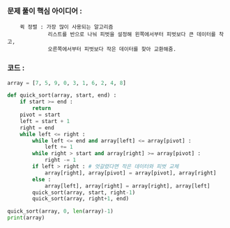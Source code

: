 ### 문제 풀이 핵심 아이디어 :
        퀵 정렬 : 가장 많이 사용되는 알고리즘
                 리스트를 반으로 나눠 피벗을 설정해 왼쪽에서부터 피벗보다 큰 데이터를 착고,
                 오른쪽에서부터 피벗보다 작은 데이터를 찾아 교환해줌.

### 코드 :
```python
array = [7, 5, 9, 0, 3, 1, 6, 2, 4, 8]

def quick_sort(array, start, end) :
    if start >= end :
        return
    pivot = start
    left = start + 1
    right = end 
    while left <= right :
        while left <= end and array[left] <= array[pivot] :
            left += 1
        while right > start and array[right] >= array[pivot] :
            right -= 1
        if left > right : # 엇갈렸다면 작은 데이터와 피벗 교체
            array[right], array[pivot] = array[pivot], array[right]
        else :
            array[left], array[right] = array[right], array[left]
        quick_sort(array, start, right-1)
        quick_sort(array, right+1, end)

quick_sort(array, 0, len(array)-1)
print(array)
```
